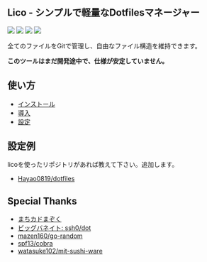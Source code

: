 ## Lico - シンプルで軽量なDotfilesマネージャー

![](https://img.shields.io/github/go-mod/go-version/Hayao0819/lico?style=flat-square)
![](https://img.shields.io/tokei/lines/github/Hayao0819/lico?style=flat-square)
![](https://img.shields.io/github/license/Hayao0819/lico?style=flat-square)
![](https://img.shields.io/codecov/c/github/Hayao0819/lico?style=flat-square&token=TTJAQJLYDL)


全てのファイルをGitで管理し、自由なファイル構造を維持できます。

**このツールはまだ開発途中で、仕様が安定していません。**

## 使い方

- [インストール](./docs/install.md)
- [導入](./docs/init.md)
- [設定](./docs/config.md)

## 設定例

licoを使ったリポジトリがあれば教えて下さい。追加します。

- [Hayao0819/dotfiles](https://github.com/Hayao0819/dotfiles)

## Special Thanks

- [まちカドまぞく](https://www.tbs.co.jp/anime/machikado/)
- [ビッグバネイト: ssh0/dot](https://github.com/ssh0/dot)
- [mazen160/go-random](https://github.com/mazen160/go-random)
- [spf13/cobra](https://github.com/spf13/cobra)
- [watasuke102/mit-sushi-ware](https://github.com/watasuke102/mit-sushi-ware)
